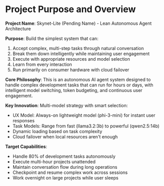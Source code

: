 # Project Purpose and Overview

**Project Name**: Skynet-Lite (Pending Name) - Lean Autonomous Agent Architecture

**Purpose**: Build the simplest system that can:
1. Accept complex, multi-step tasks through natural conversation
2. Break them down intelligently while maintaining user engagement  
3. Execute with appropriate resources and model selection
4. Learn from every interaction
5. Run primarily on consumer hardware with cloud failover

**Core Philosophy**: This is an autonomous AI agent system designed to handle complex development tasks that can run for hours or days, with intelligent model switching, token budgeting, and continuous user engagement.

**Key Innovation**: Multi-model strategy with smart selection:
- UX Model: Always-on lightweight model (phi-3-mini) for instant user responses
- Task Models: Range from fast (llama3.2:3b) to powerful (qwen2.5:14b)  
- Dynamic loading based on task complexity
- Cloud failover when local resources aren't enough

**Target Capabilities**:
- Handle 80% of development tasks autonomously
- Execute multi-hour projects unattended
- Maintain conversation flow during long operations
- Checkpoint and resume complex work across sessions
- Work overnight on large projects while user sleeps